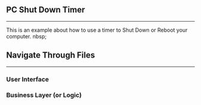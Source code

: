 ## PC Shut Down Timer
--------------
This is an example about how to use a timer to Shut Down or Reboot your computer.
nbsp;

## Navigate Through Files
--------------
### User Interface


### Business Layer (or Logic)

